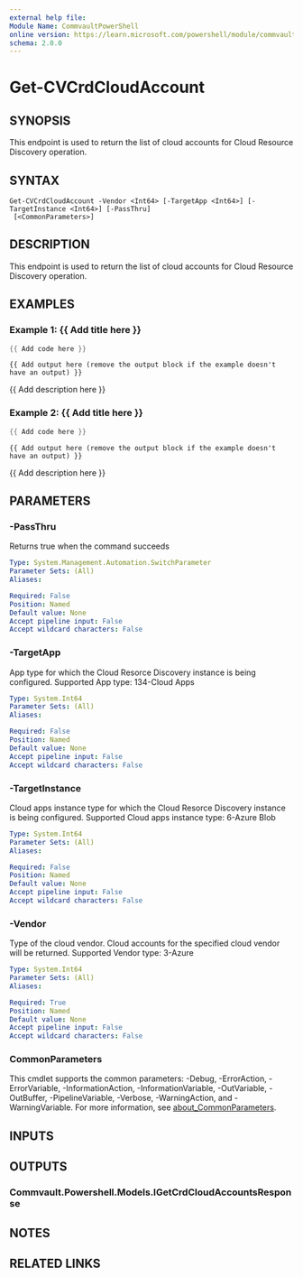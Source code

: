 ```yaml
---
external help file:
Module Name: CommvaultPowerShell
online version: https://learn.microsoft.com/powershell/module/commvaultpowershell/get-cvcrdcloudaccount
schema: 2.0.0
---
```


# Get-CVCrdCloudAccount

## SYNOPSIS
This endpoint is used to return the list of cloud accounts for Cloud Resource Discovery operation.

## SYNTAX

```
Get-CVCrdCloudAccount -Vendor <Int64> [-TargetApp <Int64>] [-TargetInstance <Int64>] [-PassThru]
 [<CommonParameters>]
```

## DESCRIPTION
This endpoint is used to return the list of cloud accounts for Cloud Resource Discovery operation.

## EXAMPLES

### Example 1: {{ Add title here }}
```powershell
{{ Add code here }}
```

```output
{{ Add output here (remove the output block if the example doesn't have an output) }}
```

{{ Add description here }}

### Example 2: {{ Add title here }}
```powershell
{{ Add code here }}
```

```output
{{ Add output here (remove the output block if the example doesn't have an output) }}
```

{{ Add description here }}

## PARAMETERS

### -PassThru
Returns true when the command succeeds

```yaml
Type: System.Management.Automation.SwitchParameter
Parameter Sets: (All)
Aliases:

Required: False
Position: Named
Default value: None
Accept pipeline input: False
Accept wildcard characters: False
```

### -TargetApp
App type for which the Cloud Resorce Discovery instance is being configured.
Supported App type:
134-Cloud Apps

```yaml
Type: System.Int64
Parameter Sets: (All)
Aliases:

Required: False
Position: Named
Default value: None
Accept pipeline input: False
Accept wildcard characters: False
```

### -TargetInstance
Cloud apps instance type for which the Cloud Resorce Discovery instance is being configured.
Supported Cloud apps instance type:
6-Azure Blob

```yaml
Type: System.Int64
Parameter Sets: (All)
Aliases:

Required: False
Position: Named
Default value: None
Accept pipeline input: False
Accept wildcard characters: False
```

### -Vendor
Type of the cloud vendor.
Cloud accounts for the specified cloud vendor will be returned.
Supported Vendor type:
3-Azure

```yaml
Type: System.Int64
Parameter Sets: (All)
Aliases:

Required: True
Position: Named
Default value: None
Accept pipeline input: False
Accept wildcard characters: False
```

### CommonParameters
This cmdlet supports the common parameters: -Debug, -ErrorAction, -ErrorVariable, -InformationAction, -InformationVariable, -OutVariable, -OutBuffer, -PipelineVariable, -Verbose, -WarningAction, and -WarningVariable. For more information, see [about_CommonParameters](http://go.microsoft.com/fwlink/?LinkID=113216).

## INPUTS

## OUTPUTS

### Commvault.Powershell.Models.IGetCrdCloudAccountsResponse

## NOTES

## RELATED LINKS

